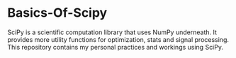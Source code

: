 # Basics-Of-Scipy
SciPy is a scientific computation library that uses NumPy underneath. It provides more utility functions for optimization, stats and signal processing. This repository contains my personal practices and workings using SciPy.
